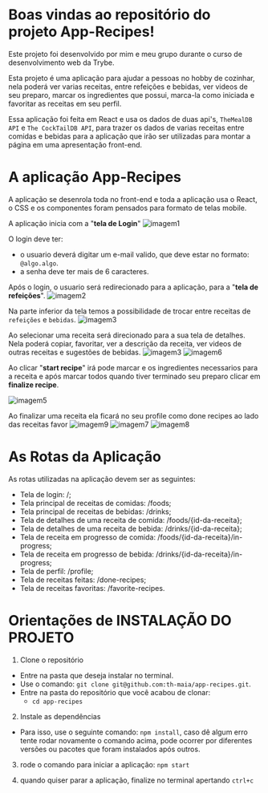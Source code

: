 # Boas vindas ao repositório do projeto App-Recipes!

Este projeto foi desenvolvido por mim e meu grupo durante o curso de desenvolvimento web da Trybe.

Esta projeto é uma aplicação para ajudar a pessoas no hobby de cozinhar, nela poderá ver varias receitas, entre refeições e bebidas, ver videos de seu preparo, marcar os ingredientes que possui, marca-la como iniciada e favoritar as receitas em seu perfil. 

Essa aplicação foi feita em React e usa os dados de duas api's, `TheMealDB API` e `The CockTailDB API`, para trazer os dados de varias receitas entre comidas e bebidas para a aplicação que irão ser utilizadas para montar a página em uma apresentação front-end.

# A aplicação App-Recipes
    

A aplicação se desenrola toda no front-end e toda a aplicação usa o React, o CSS e os componentes foram pensados para formato de telas mobile.

    
A aplicação inicia com a "<strong>tela de Login</strong>"
![imagem1](./assets/readme/imagem1.png)

O login deve ter:
- o usuario deverá digitar um e-mail valido, que deve estar no formato: `@algo.algo`.
- a senha deve ter mais de 6 caracteres.
 

Após o login, o usuario será redirecionado para a aplicação, para a "<strong>tela de refeições</strong>".
![imagem2](./assets/readme/imagem2.png)

 
Na parte inferior da tela temos a possibilidade de trocar entre receitas de `refeições` e `bebidas`.
![imagem3](./assets/readme/imagem3.png)

Ao selecionar uma receita será direcionado para a sua tela de detalhes. Nela poderá copiar, favoritar, ver a descrição da receita, ver videos de outras receitas e sugestões de bebidas.
    ![imagem3](./assets/readme/imagem3.png)
    ![imagem6](./assets/readme/imagem6.png)

 
Ao clicar "<strong>start recipe</strong>" irá pode marcar e os ingredientes necessarios para a receita e após marcar todos quando tiver terminado seu preparo clicar em <strong>finalize recipe</strong>.

![imagem5](./assets/readme/imagem5.png)
 
 
Ao finalizar uma receita ela ficará no seu profile como done recipes ao lado das receitas favor 
    ![imagem9](./assets/readme/imagem9.png)
    ![imagem7](./assets/readme/imagem7.png)
    ![imagem8](./assets/readme/imagem8.png)
 
 
# As Rotas da Aplicação

As rotas utilizadas na aplicação devem ser as seguintes:

- Tela de login: /;
- Tela principal de receitas de comidas: /foods;
- Tela principal de receitas de bebidas: /drinks;
- Tela de detalhes de uma receita de comida: /foods/{id-da-receita};
- Tela de detalhes de uma receita de bebida: /drinks/{id-da-receita};
- Tela de receita em progresso de comida: /foods/{id-da-receita}/in-progress;
- Tela de receita em progresso de bebida: /drinks/{id-da-receita}/in-progress;
- Tela de perfil: /profile;
- Tela de receitas feitas: /done-recipes;
- Tela de receitas favoritas: /favorite-recipes.


# Orientações de INSTALAÇÃO DO PROJETO

  1. Clone o repositório
  - Entre na pasta que deseja instalar no terminal.
  - Use o comando: `git clone git@github.com:th-maia/app-recipes.git`.
  - Entre na pasta do repositório que você acabou de clonar:
    - `cd app-recipes`

  2. Instale as dependências

  - Para isso, use o seguinte comando: `npm install`, 
      caso dê algum erro tente rodar novamente o comando acima, pode ocorrer por diferentes versões ou pacotes que foram instalados após outros.
  
  3. rode o comando para iniciar a aplicação: `npm start`
 

  4. quando quiser parar a aplicação, finalize no terminal apertando `ctrl+c`

